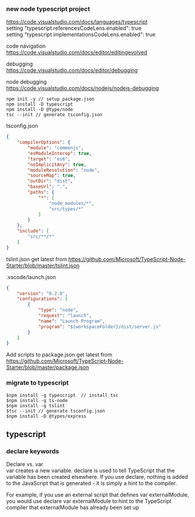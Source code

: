 
### new node typescript project
https://code.visualstudio.com/docs/languages/typescript  
setting "typescript.referencesCodeLens.enabled": true  
setting "typescript.implementationsCodeLens.enabled": true  

code navigation  
https://code.visualstudio.com/docs/editor/editingevolved  

debugging  
https://code.visualstudio.com/docs/editor/debugging  

node debugging  
https://code.visualstudio.com/docs/nodejs/nodejs-debugging  

``` shell
npm init -y // setup package.json
npm install -D typescript
npm install -D @type/node
tsc --init // generate tsconfig.json
```
tsconfig.json
``` json
{
    "compilerOptions": {
        "module": "commonjs",
        "esModuleInterop": true,
        "target": "es6",
        "noImplicitAny": true,
        "moduleResolution": "node",
        "sourceMap": true,
        "outDir": "dist",
        "baseUrl": ".",
        "paths": {
            "*": [
                "node_modules/*",
                "src/types/*"
            ]
        }
    },
    "include": [
        "src/**/*"
    ]
}
```
tslint.json
get latest from https://github.com/Microsoft/TypeScript-Node-Starter/blob/master/tslint.json

.vscode/launch.json
``` json
{
    "version": "0.2.0",
    "configurations": [        
        {
            "type": "node",
            "request": "launch",
            "name": "Launch Program",
            "program": "${workspaceFolder}/dist/server.js"
        }
    ]
}
```
Add scripts to package.json
get latest from https://github.com/Microsoft/TypeScript-Node-Starter/blob/master/package.json

### migrate to typescript
``` shell
$npm install -g typescript  // install tsc
$npm install -g ts-node
$npm install -g tslint 
$tsc --init // generate tsconfig.json
$npm install -D @types/express
```

## typescript

### declare keywords
Declare vs. var  
var creates a new variable. declare is used to tell TypeScript that the variable has been created elsewhere. If you use declare, nothing is added to the JavaScript that is generated - it is simply a hint to the compiler.  

For example, if you use an external script that defines var externalModule, you would use declare var externalModule to hint to the TypeScript compiler that externalModule has already been set up  


